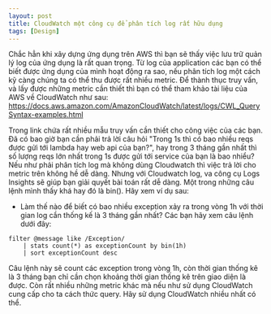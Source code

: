 ```yaml
---
layout: post
title: CloudWatch một công cụ để phân tích log rất hữu dụng
tags: [Design]
---
```


Chắc hẳn khi xây dựng ứng dụng trên AWS thì bạn sẽ thấy việc lưu trữ quản lý log của ứng dụng là rất quan trọng. Từ log của application các bạn
có thể biết được ứng dụng của mình hoạt động ra sao, nếu phân tích log một cách kỹ càng chúng ta có thể thu được rất nhiều metric.
Để thành thục truy vấn, và lấy được những metric cần thiết thì bạn có thể tham khảo tài liệu của AWS về CloudWatch như sau:
https://docs.aws.amazon.com/AmazonCloudWatch/latest/logs/CWL_QuerySyntax-examples.html

Trong link chứa rất nhiều mẫu truy vấn cần thiết cho công việc của các bạn. Đã có bao giờ bạn cần phải trả lời câu hỏi "Trong 1s thì có bao nhiều reqs được gửi tới lambda hay 
web api của bạn?", hay trong 3 tháng gần nhất thì số lượng reqs lớn nhất trong 1s được gửi tới service của bạn là bao nhiểu?
Nếu như phải phân tích log mà không dùng Cloudwatch thì việc trả lời cho metric trên không hề dễ dàng. Nhưng với Cloudwatch log, va công cụ Logs Insights sẽ giúp bạn giải quyết
bài toán rất dễ dàng. Một trong những câu lệnh mình thấy khá hay đó là bin(). Hãy xem ví dụ sau: 

- Làm thế nào để biết có bao nhiều exception xảy ra trong vòng 1h với thời gian log cần thống kế là 3 tháng gần nhất? Các bạn hãy xem câu lệnh dưới đây:
````
filter @message like /Exception/ 
    | stats count(*) as exceptionCount by bin(1h)
    | sort exceptionCount desc
````
Câu lệnh này sẽ count các exception trong vòng 1h, còn thời gian thống kê là 3 tháng bạn chỉ cần chọn khoảng thời gian thống kê trên giao diện là được.
Còn rất nhiều những metric khác mà nếu như sử dụng CloudWatch cung cấp cho ta cách thức query. Hãy sử dụng CloudWatch nhiều nhất có thể.

